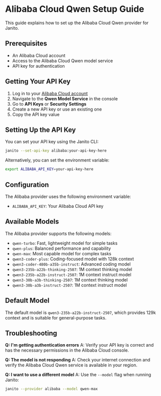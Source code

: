 # Alibaba Cloud Qwen Setup Guide

This guide explains how to set up the Alibaba Cloud Qwen provider for Janito.

## Prerequisites

- An Alibaba Cloud account
- Access to the Alibaba Cloud Qwen model service
- API key for authentication

## Getting Your API Key

1. Log in to your [Alibaba Cloud account](https://account.alibabacloud.com)
2. Navigate to the **Qwen Model Service** in the console
3. Go to **API Keys** or **Security Settings**
4. Create a new API key or use an existing one
5. Copy the API key value

## Setting Up the API Key

You can set your API key using the Janito CLI:

```bash
janito --set-api-key alibaba:your-api-key-here
```

Alternatively, you can set the environment variable:

```bash
export ALIBABA_API_KEY=your-api-key-here
```

## Configuration

The Alibaba provider uses the following environment variable:

- `ALIBABA_API_KEY`: Your Alibaba Cloud API key

## Available Models

The Alibaba provider supports the following models:

- `qwen-turbo`: Fast, lightweight model for simple tasks
- `qwen-plus`: Balanced performance and capability
- `qwen-max`: Most capable model for complex tasks
- `qwen3-coder-plus`: Coding-focused model with 128k context
- `qwen3-coder-480b-a35b-instruct`: Advanced coding model
- `qwen3-235b-a22b-thinking-2507`: 1M context thinking model
- `qwen3-235b-a22b-instruct-2507`: 1M context instruct model
- `qwen3-30b-a3b-thinking-2507`: 1M context thinking model
- `qwen3-30b-a3b-instruct-2507`: 1M context instruct model

## Default Model

The default model is `qwen3-235b-a22b-instruct-2507`, which provides 129k context and is suitable for general-purpose tasks.

## Troubleshooting

**Q: I'm getting authentication errors**
A: Verify your API key is correct and has the necessary permissions in the Alibaba Cloud console.

**Q: The model is not responding**
A: Check your internet connection and verify the Alibaba Cloud Qwen service is available in your region.

**Q: I want to use a different model**
A: Use the `--model` flag when running Janito:

```bash
janito --provider alibaba --model qwen-max
```
